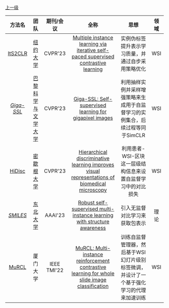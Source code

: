 [上一级](Traditional.md)


|方法名|团队|期刊/会议|全称|思想|领域|
:------------------------------------------:|:-----------------------------------------------------------------------------------------------------------------:|:---:|:---:|:---:|:---:
|[ItS2CLR](https://github.com/Kangningthu/ItS2CLR)|[纽约大学](https://scholar.google.com/citations?user=F3F2qAkAAAAJ&hl=zh-CN&oi=sra)|CVPR'23|[Multiple instance learning via iterative self-paced supervised contrastive learning](https://inkiyinji.blog.csdn.net//article/details/133066363)|实例伪标签提升表示学习质量，并通过自步采用策略优化|WSI
[_Giga-SSL_](https://github.com/trislaz/gigassl)|[巴黎科学与文学大学](https://scholar.google.com/citations?user=OAKoksYAAAAJ&hl=zh-CN&oi=sra)|CVPR’23|[Giga-SSL: Self-supervised learning for gigapixel images](https://blog.csdn.net/weixin_44575152/article/details/141940131)|利用抽样实例并采样增强策略来生成用于自监督学习的实例集合，后续过程等同于SimCLR|WSI
[HiDisc](https://github.com/MLNeurosurg/hidisc)|[密歇根大学](https://scholar.google.com/citations?user=T9GuTDIAAAAJ&hl=zh-CN&oi=sra)|CVPR'23|[Hierarchical discriminative learning improves visual representations of biomedical microscopy](https://blog.csdn.net/weixin_44575152/article/details/141954874)|利用患者-WSI-区块这一层级结构信息来设置自监督学习中的对比损失|WSI
|[_SMILES_](https://github.com/fulowl/smiles)|[东北大学](https://scholar.google.com/citations?user=LVRwELgAAAAJ&hl=zh-CN&oi=sra)|AAAI'23|[Robust self-supervised multi-instance learning with structure awareness](https://blog.csdn.net/weixin_44575152/article/details/131551473)|引入无监督对比学习来获取包表示|理论
|[MuRCL](https://github.com/wwu98934/MuRCL)|厦门大学|IEEE TMI'22|[MuRCL: Multi-instance reinforcement contrastive learning for whole slide image classification](https://blog.csdn.net/weixin_44575152/article/details/128288963)|训练自监督管理器，然后基于WSI幻灯片级别标签微调，并设计了一个基于强化学习的代理来加速训练|WSI